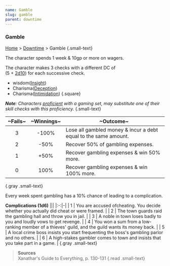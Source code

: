 ```yaml
---
name: Gamble
slug: gamble
parent: downtime
---
```

### Gamble
[Home](dm-operations-center) > [Downtime](downtime) > Gamble {.small-text}

The character spends 1 week & 10gp or more on wagers.

The character makes 3 checks with a different DC of <br/>
(5 + [2d10](/roll/2d10)) for each successive check.

- wisdom([Insight](insight))
- Charisma([Deception](deception))
- Charisma([Intimidation](intimidation))
{.square}

***Note**: Characters [proficient](proficient) with a gaming set, may substitute one of their skill checks with this proficiency.* {.small-text}

| ~Fails~ | ~Winnings~ | ~Outcome~ |
|:--:|:----:|-|
| 3 | -100% | Lose all gambled money & incur a debt equal to the same amount.
| 2 | -50%  | Recover 50% of gambling expenses. |
| 1 | +50%  | Recover gambling expenses & win 50% more. |
| 0 | 100%  | Recover gambling expenses & win 100% more. |
{.gray .small-text}

Every week spent gambling has a 10% chance of leading to a complication.

**Complications (1d6)**
|||
|:-:|-|
| 1 | You are accused ofcheating. You decide whether you actually did cheat or were framed. |
| 2 | The town guards raid the gambling hall and throw you in jail. |
| 3 | A noble in town loses badly to you and loudly vows to get revenge. |
| 4 | You won a sum from a low-ranking member of a thieves' guild, and the guild wants its money back. |
| 5 | A local crime boss insists you start frequenting the boss's gambling parlor and no others. |
| 6 | A high-stakes gambler comes to town and insists that you take part in a game. |
{.gray .small-text}

> **Sources** <br/>
> Xanathar's Guide to Everything, p. 130-131
{.read .small-text}